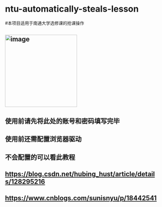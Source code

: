 # ntu-automatically-steals-lesson
#本项目适用于南通大学选修课的抢课操作
## <img width="237" alt="image" src="https://github.com/user-attachments/assets/d31ba94c-e8ed-47e8-893b-fe2a6aa22531" />
## 使用前请先将此处的账号和密码填写完毕
## 使用前还需配置浏览器驱动
## 不会配置的可以看此教程
## https://blog.csdn.net/hubing_hust/article/details/128295216
## https://www.cnblogs.com/sunisnyu/p/18442541
 

